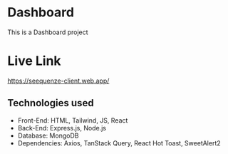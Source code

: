 # Dashboard

This is a Dashboard project

# Live Link

https://seequenze-client.web.app/

## Technologies used

- Front-End: HTML, Tailwind, JS, React
- Back-End: Express.js, Node.js
- Database: MongoDB
- Dependencies: Axios, TanStack Query, React Hot Toast, SweetAlert2
